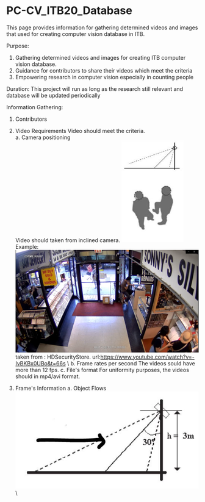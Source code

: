 # PC-CV_ITB20_Database
This page provides information for gathering determined videos and images that used for creating computer vision database in ITB.

Purpose:
1. Gathering determined videos and images for creating ITB computer vision database.
2. Guidance for contributors to share their videos which meet the criteria
3. Empowering research in computer vision especially in counting people

Duration:
This project will run as long as the research still relevant and database will be updated periodically

Information Gathering:
1. Contributors

2. Video Requirements
Video should meet the criteria.\
   a. Camera positioning\
   Video should taken from inclined camera.
![](inclined_camera_position.JPG)\
   Example:\
![](positioning.png)\
taken from : HDSecurityStore. url:https://www.youtube.com/watch?v=-IvBKBx0UBo&t=66s \\
   b. Frame rates per second
   The videos sould have more than 12 fps.
   c. File's format
   For uniformity purposes, the videos should in mp4/avi format.
3. Frame's Information
   a. Object Flows\
![](flow.JPG)\
